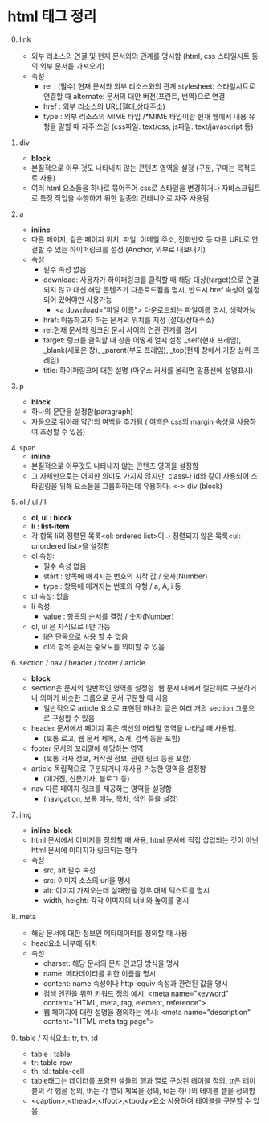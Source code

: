 # html 태그 정리

0.  link

    - 외부 리소스의 연결 및 현재 문서와의 관계를 명시함 (html, css 스타일시트 등의 외부 문서를 가져오기)
    - 속성
      - rel : (필수) 현재 문서와 외부 리소스와의 관계
        stylesheet: 스타일시트로 연결할 때
        alternate: 문서의 대안 버전(프린트, 번역)으로 연결
      - href : 외부 리소스의 URL(절대,상대주소)
      - type : 외부 리소스의 MIME 타입 /\*MIME 타입이란 현재 웹에서 내용 유형을 말할 때 자주 쓰임 (css파일: text/css, js파일: text/javascript 등)

1.  div

    - **block**

    * 본질적으로 아무 것도 나타내지 않는 콘텐츠 영역을 설정 (구분, 꾸미는 목적으로 사용)
    * 여러 html 요소들을 하나로 묶어주어 css로 스타일을 변경하거나 자바스크립트로 특정 작업을 수행하기 위한 일종의 컨테니어로 자주 사용됨

2.  a

    - **inline**

    * 다른 페이지, 같은 페이지 위치, 파일, 이메일 주소, 전화번호 등 다른 URL로 연결할 수 있는 하이퍼링크를 설정 (Anchor, 외부로 내보내기)
    * 속성
      - 필수 속성 없음
      - download: 사용자가 하이퍼링크를 클릭할 때 해당 대상(target)으로 연결되지 않고 대신 해당 콘텐츠가 다운로드됨을 명시, 반드시 href 속성이 설정되어 있어야만 사용가능
        - \<a download="파일 이름"\> 다운로드되는 파일이름 명시, 생략가능
      - href: 이동하고자 하는 문서의 위치를 지정 (절대/상대주소)
      - rel:현재 문서와 링크된 문서 사이의 연관 관계를 명시
      - target: 링크를 클릭할 때 창을 어떻게 열지 설정
        \_self(현재 프레임), \_blank(새로운 창), \_parent(부모 프레임), \_top(현재 창에서 가장 상위 프레임)
      - title: 하이퍼링크에 대한 설명 (마우스 커서를 올리면 말풍선에 설명표시)

3.  p
    - **block**
    * 하나의 문단을 설정함(paragraph)
    * 자동으로 위아래 약간의 여백을 추가됨 ( 여백은 css의 margin 속성을 사용하여 조정할 수 있음)

4) span
   - **inline**
   * 본질적으로 아무것도 나타내지 않는 콘텐츠 영역을 설정함
   * 그 자체만으로는 어떠한 의미도 가지지 않지만, class나 id와 같이 사용되어 스타일링을 위해 요소들을 그룹화하는데 유용하다.
     <-> div (block)

5. ol / ul / li

   - **ol, ul : block**
   - **li : list-item**

   * 각 항목 li의 정렬된 목록<ol: ordered list>이나 정렬되지 않은 목록<ul: unordered list>을 설정함
   * ol 속성:
     - 필수 속성 없음
     - start : 항목에 매겨지는 번호의 시작 값 / 숫자(Number)
     - type : 항목에 매겨지는 번호의 유형 / a, A, i 등
   * ul 속성: 없음
   * li 속성:
     - value : 항목의 순서를 결정 / 숫자(Number)
   * ol, ul 은 자식으로 li만 가능
     - li은 단독으로 사용 할 수 없음
     - ol의 항목 순서는 중요도를 의미할 수 있음

6. section / nav / header / footer / article

   - **block**

   * section은 문서의 일반적인 영역을 설정함. 웹 문서 내에서 절단위로 구분하거나 의미가 비슷한 그룹으로 문서 구분할 때 사용
     - 일반적으로 article 요소로 표현된 하나의 글은 여러 개의 section 그룹으로 구성할 수 있음
   * header 문서에서 페이지 혹은 섹션의 머리말 영역을 나타낼 때 사용함.
     - (보통 로고, 웹 문서 제목, 소개, 검색 등을 포함)
   * footer 문서의 꼬리말에 해당하는 영역
     - (보통 저자 정보, 저작권 정보, 관련 링크 등을 포함)
   * article 독립적으로 구분되거나 재사용 가능한 영역을 설정함
     - (매거진, 신문기사, 블로그 등)
   * nav 다른 페이지 링크를 제공하는 영역을 설정함
     - (navigation, 보통 메뉴, 목차, 색인 등을 설정)

7. img

   - **inline-block**

   * html 문서에서 이미지를 정의할 때 사용, html 문서에 직접 삽입되는 것이 아닌 html 문서에 이미지가 링크되는 형태
   * 속성
     - src, alt 필수 속성
     - src: 이미지 소스의 url을 명시
     - alt: 이미지 가져오는데 실패했을 경우 대체 텍스트를 명시
     - width, height: 각각 이미지의 너비와 높이를 명시

8. meta

   - 해당 문서에 대한 정보인 메타데이터를 정의할 때 사용
   - head요소 내부에 위치
   - 속성
     - charset: 해당 문서의 문자 인코딩 방식을 명시
     - name: 메타데이터를 위한 이름을 명시
     - content: name 속성이나 http-equiv 속성과 관련된 값을 명시
     - 검색 엔진을 위한 키워드 정의 예시:
       \<meta name="keyword" content="HTML, meta, tag, element, reference"\>
     - 웹 페이지에 대한 설명을 정의하는 예시:
       \<meta name="description" content="HTML meta tag page"\>

9. table / 자식요소: tr, th, td
   - table : table
   - tr: table-row
   - th, td: table-cell
   * table태그는 데이터를 포함한 셀들의 행과 열로 구성된 테이블 정의, tr은 테이블의 각 행을 정의, th는 각 열의 제목을 정의, td는 하나의 테이블 셀을 정의함
   * \<caption\>,\<thead\>,\<tfoot\>,\<tbody\>요소 사용하여 테이블을 구분할 수 있음
